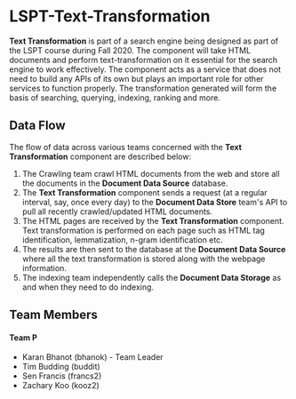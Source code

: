 # LSPT-Text-Transformation

**Text Transformation** is part of a search engine being designed as part of the LSPT course during Fall 2020. The component will take HTML documents and perform text-transformation on it essential for the search engine to work effectively. The component acts as a service that does not need to build any APIs of its own but plays an important role for other services to function properly. The transformation generated will form the basis of searching, querying, indexing, ranking and more.

## Data Flow

The flow of data across various teams concerned with the **Text Transformation** component are described below:
1. The Crawling team crawl HTML documents from the web and store all the documents in the **Document Data Source** database.
2. The **Text Transformation** component sends a request (at a regular interval, say, once every day) to the **Document Data Store** team's API to pull all recently crawled/updated HTML documents.
3. The HTML pages are received by the **Text Transformation** component. Text transformation is performed on each page such as HTML tag identification, lemmatization, n-gram identification etc.
4. The results are then sent to the database at the **Document Data Source** where all the text transformation is stored along with the webpage information.
5. The indexing team independently calls the **Document Data Storage** as and when they need to do indexing.

## Team Members

#### Team P
<ul>
	<li>Karan Bhanot (bhanok) - Team Leader</li> 
	<li>Tim Budding (buddit)</li>
	<li>Sen Francis (francs2)</li>
	<li>Zachary Koo (kooz2)</li>
</ul>
